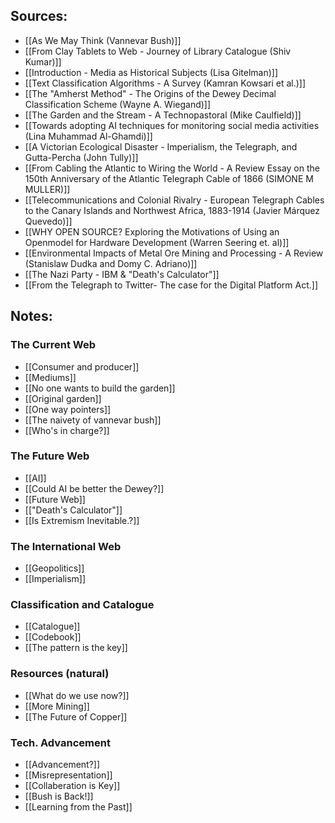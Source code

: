 ## Sources: 
- [[As We May Think (Vannevar Bush)]]
- [[From Clay Tablets to Web - Journey of Library Catalogue (Shiv Kumar)]]
- [[Introduction - Media as Historical Subjects (Lisa Gitelman)]]
- [[Text Classification Algorithms - A Survey (Kamran Kowsari et al.)]]
- [[The "Amherst Method" - The Origins of the Dewey Decimal Classification Scheme (Wayne A. Wiegand)]]
- [[The Garden and the Stream - A Technopastoral (Mike Caulfield)]]
- [[Towards adopting AI techniques for monitoring social media activities (Lina Muhammad Al-Ghamdi)]]
- [[A Victorian Ecological Disaster - Imperialism, the Telegraph, and Gutta-Percha (John Tully)]]
- [[From Cabling the Atlantic to Wiring the World - A Review Essay on the 150th Anniversary of the Atlantic Telegraph Cable of 1866 (SIMONE M MULLER)]]
- [[Telecommunications and Colonial Rivalry - European Telegraph Cables to the Canary Islands and Northwest Africa, 1883-1914 (Javier Márquez Quevedo)]]
- [[WHY OPEN SOURCE? Exploring the Motivations of Using an Openmodel for Hardware Development (Warren Seering et. al)]]
- [[Environmental Impacts of Metal Ore Mining and Processing - A Review (Stanislaw Dudka and Domy C. Adriano)]]
- [[The Nazi Party - IBM & "Death's Calculator"]]
- [[From the Telegraph to Twitter- The case for the Digital Platform Act.]]


## Notes:
### The Current Web
- [[Consumer and producer]]
- [[Mediums]]
- [[No one wants to build the garden]]
- [[Original garden]]
- [[One way pointers]]
- [[The naivety of vannevar bush]]
- [[Who's in charge?]]

### The Future Web
- [[AI]]
- [[Could AI be better the Dewey?]]
- [[Future Web]]
- [["Death's Calculator"]]
- [[Is Extremism Inevitable.?]]

### The International Web
- [[Geopolitics]]
- [[Imperialism]]

### Classification and Catalogue
- [[Catalogue]]
- [[Codebook]]
- [[The pattern is the key]]

### Resources (natural)
- [[What do we use now?]]
- [[More Mining]]
- [[The Future of Copper]]

### Tech. Advancement
- [[Advancement?]]
- [[Misrepresentation]]
- [[Collaberation is Key]]
- [[Bush is Back!]]
- [[Learning from the Past]]
